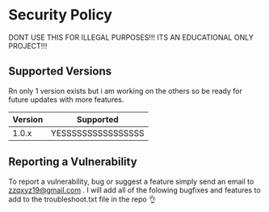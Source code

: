 # Security Policy
DONT USE THIS FOR ILLEGAL PURPOSES!!! ITS AN EDUCATIONAL ONLY PROJECT!!!
## Supported Versions

Rn only 1 version exists but i am working on the others so be ready for future updates with more features.

| Version | Supported          |
| ------- | ------------------ |
| 1.0.x   | YESSSSSSSSSSSSSSSS |

## Reporting a Vulnerability

To report a vulnerability, bug or suggest a feature simply send an email to zzqxyz19@gmail.com . 
I will add all of the folowing bugfixes and features to add to the troubleshoot.txt file in the repo 👌
